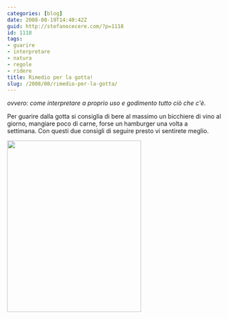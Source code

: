 ```yaml
---
categories: [blog]
date: 2008-08-19T14:40:42Z
guid: http://stefanocecere.com/?p=1118
id: 1118
tags:
- guarire
- interpretare
- natura
- regole
- ridere
title: Rimedio per la gotta!
slug: /2008/08/rimedio-per-la-gotta/
---
```


_ovvero: come interpretare a proprio uso e godimento tutto ciò che c'è._

<span>Per guarire dalla gotta si consiglia di bere al massimo un bicchiere di vino al giorno, mangiare poco di carne, forse un hamburger una volta a settimana.</span> <span>Con questi due consigli di seguire presto vi sentirete meglio.</span>

[<img class="aligncenter size-full wp-image-1119" title="come-guarire-in-modo-naturale" src="http://stefanocecere.com/wp-content/uploads/sites/3/2008/08/come-guarire-in-modo-naturale.jpg" alt="" width="313" height="400" srcset="http://stefanocecere.com/wp-content/uploads/sites/3/2008/08/come-guarire-in-modo-naturale.jpg 313w, http://stefanocecere.com/wp-content/uploads/sites/3/2008/08/come-guarire-in-modo-naturale-235x300.jpg 235w" sizes="(max-width: 313px) 100vw, 313px" />](http://stefanocecere.com/wp-content/uploads/sites/3/2008/08/come-guarire-in-modo-naturale.jpg)